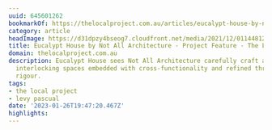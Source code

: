 ```yaml
---
uuid: 645601262
bookmarkOf: https://thelocalproject.com.au/articles/eucalypt-house-by-not-all-architecture-project-feature-the-local-project/?utm_source=densediscovery
category: article
headImage: https://d31dpzy4bseog7.cloudfront.net/media/2021/12/01144812/Eucalypt-House-by-Not-All-Architecture-Project-Feature-The-Local-Project-Image-16.jpg
title: Eucalypt House by Not All Architecture - Project Feature - The Local Project
domain: thelocalproject.com.au
description: Eucalypt House sees Not All Architecture carefully craft a series of
  interlocking spaces embedded with cross-functionality and refined through a considered
  rigour.
tags:
- the local project
- levy pascual
date: '2023-01-26T19:47:20.467Z'
highlights:
---
```



